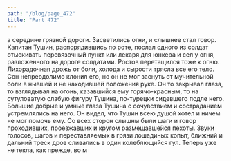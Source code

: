 ```yaml
---
path: "/blog/page_472"
title: "Part 472"
---
```


а середине грязной дороги.
Засветились огни, и слышнее стал говор. Капитан Тушин, распорядившись по роте, послал одного из солдат отыскивать перевязочный пункт или лекаря для юнкера и сел у огня, разложенного на дороге солдатами. Ростов перетащился тоже к огню. Лихорадочная дрожь от боли, холода и сырости трясла все его тело. Сон непреодолимо клонил его, но он не мог заснуть от мучительной боли в нывшей и не находившей положения руке. Он то закрывал глаза, то взглядывал на огонь, казавшийся ему горячо-красным, то на сутуловатую слабую фигуру Тушина, по-турецки сидевшего подле него. Большие добрые и умные глаза Тушина с сочувствием и состраданием устремлялись на него. Он видел, что Тушин всею душой хотел и ничем не мог помочь ему.
Со всех сторон слышны были шаги и говор проходивших, проезжавших и кругом размещавшейся пехоты. Звуки голосов, шагов и переставляемых в грязи лошадиных копыт, ближний и дальний треск дров сливались в один колеблющийся гул.
Теперь уже не текла, как прежде, во м
